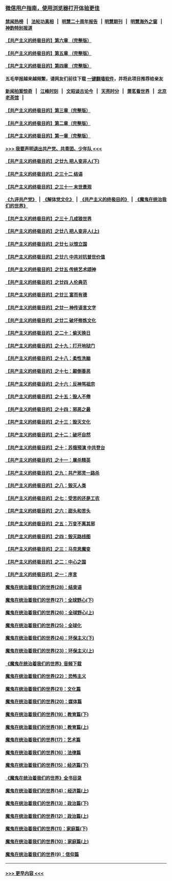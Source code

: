 ### [微信用户指南，使用浏览器打开体验更佳](https://github.com/gfw-breaker/banned-news1/blob/master/indexes/wechat-guide.md?t=0)
#### [禁闻热榜](热点新闻.md?t=0)  &nbsp;&nbsp;|&nbsp;&nbsp; [法轮功真相](https://github.com/gfw-breaker/truth/blob/master/README.md?t=0) &nbsp;&nbsp;|&nbsp;&nbsp; [明慧二十周年报告](https://github.com/gfw-breaker/mh-reports/blob/master/README.md?t=0) &nbsp;&nbsp;|&nbsp;&nbsp;[明慧期刊](https://github.com/gfw-breaker/mh-qikan) &nbsp;&nbsp;|&nbsp;&nbsp; [明慧海外之窗](https://github.com/gfw-breaker/mh-news/blob/master/README.md?t=0) &nbsp;&nbsp;|&nbsp;&nbsp; [神韵特别报道](https://github.com/gfw-breaker/mh-news/blob/master/shenyun.md?t=0)
#### [【共产主义的终极目的】第六章 （完整版）](../pages/nsc422/n11428913.md?t=02171133) 
#### [【共产主义的终极目的】第五章 （完整版）](../pages/nsc422/n11428912.md?t=02171133) 
#### [【共产主义的终极目的】第四章 （完整版）](../pages/nsc422/n11428907.md?t=02171133) 
#### 五毛举报越来越频繁，请网友们前往下载 [一键翻墙软件](https://github.com/gfw-breaker/ssr-accounts)，并将此项目推荐给亲友
#### [新闻拍案惊奇](https://github.com/gfw-breaker/banned-news1/blob/master/pages/link4.md) &nbsp;&nbsp;|&nbsp;&nbsp; [江峰时刻](https://github.com/gfw-breaker/banned-news1/blob/master/pages/link4.md) &nbsp;&nbsp;|&nbsp;&nbsp; [文昭谈古论今](https://github.com/gfw-breaker/banned-news1/blob/master/pages/link4.md) &nbsp;&nbsp;|&nbsp;&nbsp; [天亮时分](https://github.com/gfw-breaker/banned-news1/blob/master/pages/link4.md) &nbsp;&nbsp;|&nbsp;&nbsp; [萧茗看世界](https://github.com/gfw-breaker/banned-news1/blob/master/pages/link4.md) &nbsp;&nbsp;|&nbsp;&nbsp; [北京老茶馆](https://github.com/gfw-breaker/banned-news1/blob/master/pages/link4.md) &nbsp;&nbsp;|&nbsp;&nbsp; 
#### [【共产主义的终极目的】第三章（完整版）](../pages/nsc422/n11428848.md?t=02171133) 
#### [【共产主义的终极目的】第二章（完整版）](../pages/nsc422/n11428831.md?t=02171133) 
#### [【共产主义的终极目的】第一章（完整版）](../pages/nsc422/n11417651.md?t=02171133) 
#### [>>> 我要声明退出共产党、共青团、少年队 <<<](https://github.com/begood0513/goodnews/blob/master/quit/letter.md) 
#### [【共产主义的终极目的】之廿九 把人变非人(下)](../pages/nsc422/n11344140.md?t=02171133) 
#### [【共产主义的终极目的】之三十二 结语](../pages/nsc422/n11360535.md?t=02171133) 
#### [【共产主义的终极目的】之三十一 末世景观](../pages/nsc422/n11351129.md?t=02171133) 
#### [《九评共产党》](https://github.com/begood0513/9ping.md/blob/master/README.md) &nbsp;|&nbsp; [《解体党文化》](../../../../jtdwh.md/blob/master/README.md)  &nbsp;|&nbsp; [《共产主义的终极目的》](../../../../gczydzjmd.md/blob/master/README.md) &nbsp;|&nbsp; [《魔鬼在统治我们的世界》](../../../../mgztzwmdsj.md/blob/master/README.md) 
#### [【共产主义的终极目的】之三十 几成狼世界](../pages/nsc422/n11348280.md?t=02171133) 
#### [【共产主义的终极目的】之廿八 把人变非人(上)](../pages/nsc422/n11340492.md?t=02171133) 
#### [【共产主义的终极目的】之廿七 以恨立国](../pages/nsc422/n11336944.md?t=02171133) 
#### [【共产主义的终极目的】之廿六 中共对抗普世价值](../pages/nsc422/n11324785.md?t=02171133) 
#### [【共产主义的终极目的】之廿五 传统艺术颂神](../pages/nsc422/n11296396.md?t=02171133) 
#### [【共产主义的终极目的】之廿四 人伦典范](../pages/nsc422/n11296397.md?t=02171133) 
#### [【共产主义的终极目的】之廿三 富而有德](../pages/nsc422/n11283598.md?t=02171133) 
#### [【共产主义的终极目的】之廿一 神传语言文字](../pages/nsc422/n11263265.md?t=02171133) 
#### [【共产主义的终极目的】之廿二 破坏修炼文化](../pages/nsc422/n11245728.md?t=02171133) 
#### [【共产主义的终极目的】之二十：偷天换日](../pages/nsc422/n11238846.md?t=02171133) 
#### [【共产主义的终极目的】之十九：打开地狱门](../pages/nsc422/n11206376.md?t=02171133) 
#### [【共产主义的终极目的】之十八：柔性洗脑](../pages/nsc422/n11199994.md?t=02171133) 
#### [【共产主义的终极目的】之十七：颠倒善恶](../pages/nsc422/n11179782.md?t=02171133) 
#### [【共产主义的终极目的】之十六：反神骂祖宗](../pages/nsc422/n11166798.md?t=02171133) 
#### [【共产主义的终极目的】之十五：毁人不倦](../pages/nsc422/n11166792.md?t=02171133) 
#### [【共产主义的终极目的】之十四：邪恶之最](../pages/nsc422/n11150249.md?t=02171133) 
#### [【共产主义的终极目的】之十三：毁灭文化](../pages/nsc422/n11135227.md?t=02171133) 
#### [【共产主义的终极目的】之十二：破坏自然](../pages/nsc422/n11135214.md?t=02171133) 
#### [【共产主义的终极目的】之十：苏俄预演 中共登台](../pages/nsc422/n11118424.md?t=02171133) 
#### [【共产主义的终极目的】之十一：屠杀精英](../pages/nsc422/n11118442.md?t=02171133) 
#### [【共产主义的终极目的】之九：共产邪灵一路杀](../pages/nsc422/n11114139.md?t=02171133) 
#### [【共产主义的终极目的】之八：毁灭人类](../pages/nsc422/n11108503.md?t=02171133) 
#### [【共产主义的终极目的】之七：受苦的还是工农](../pages/nsc422/n11101809.md?t=02171133) 
#### [【共产主义的终极目的】之六：甜头和苦头](../pages/nsc422/n11096971.md?t=02171133) 
#### [【共产主义的终极目的】之五：万变不离其邪](../pages/nsc422/n11091285.md?t=02171133) 
#### [【共产主义的终极目的】之四：毁灭路线图](../pages/nsc422/n11086284.md?t=02171133) 
#### [【共产主义的终极目的】之三：马克思魔变](../pages/nsc422/n11061941.md?t=02171133) 
#### [【共产主义的终极目的】之二：中心之国](../pages/nsc422/n11047728.md?t=02171133) 
#### [【共产主义的终极目的】之一：序言](../pages/nsc422/n11086077.md?t=02171133) 
#### [魔鬼在统治着我们的世界(28)：结束语](../pages/nsc422/n10936246.md?t=02171133) 
#### [魔鬼在统治着我们的世界(27)：全球野心(下)](../pages/nsc422/n10928319.md?t=02171133) 
#### [魔鬼在统治着我们的世界(26)：全球野心(上)](../pages/nsc422/n10900318.md?t=02171133) 
#### [魔鬼在统治着我们的世界(25)：全球化](../pages/nsc422/n10788205.md?t=02171133) 
#### [魔鬼在统治着我们的世界(24)：环保主义(下)](../pages/nsc422/n10695307.md?t=02171133) 
#### [魔鬼在统治着我们的世界(23)：环保主义(上)](../pages/nsc422/n10688613.md?t=02171133) 
#### [《魔鬼在统治着我们的世界》音频下载](../pages/nsc422/n10635553.md?t=02171133) 
#### [魔鬼在统治着我们的世界(22)：恐怖主义](../pages/nsc422/n10614727.md?t=02171133) 
#### [魔鬼在统治着我们的世界(21)：文化篇](../pages/nsc422/n10597706.md?t=02171133) 
#### [魔鬼在统治着我们的世界(20)：媒体篇](../pages/nsc422/n10586579.md?t=02171133) 
#### [魔鬼在统治着我们的世界(19)：教育篇(下)](../pages/nsc422/n10564808.md?t=02171133) 
#### [魔鬼在统治着我们的世界(18)：教育篇(上)](../pages/nsc422/n10526970.md?t=02171133) 
#### [魔鬼在统治着我们的世界(17)：艺术篇](../pages/nsc422/n10499093.md?t=02171133) 
#### [魔鬼在统治着我们的世界(16)：法律篇](../pages/nsc422/n10485969.md?t=02171133) 
#### [魔鬼在统治着我们的世界(15)：经济篇(下)](../pages/nsc422/n10469975.md?t=02171133) 
#### [《魔鬼在统治着我们的世界》全书目录](../pages/nsc422/n10464261.md?t=02171133) 
#### [魔鬼在统治着我们的世界(14)：经济篇(上)](../pages/nsc422/n10457370.md?t=02171133) 
#### [魔鬼在统治着我们的世界(13)：政治篇(下)](../pages/nsc422/n10448270.md?t=02171133) 
#### [魔鬼在统治着我们的世界(12)：政治篇(上)](../pages/nsc422/n10444576.md?t=02171133) 
#### [魔鬼在统治着我们的世界(11)：家庭篇(下)](../pages/nsc422/n10440961.md?t=02171133) 
#### [魔鬼在统治着我们的世界(10)：家庭篇(上)](../pages/nsc422/n10435448.md?t=02171133) 
#### [魔鬼在统治着我们的世界(9)：信仰篇](../pages/nsc422/n10432159.md?t=02171133) 

----
#### [ >>> 更早内容 <<< ](../indexes/nsc422-earlier.md)
